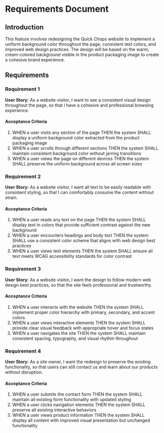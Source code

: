 # Requirements Document

## Introduction

This feature involves redesigning the Quick Chops website to implement a uniform background color throughout the page, consistent text colors, and improved web design practices. The design will be based on the warm, cream-colored background visible in the product packaging image to create a cohesive brand experience.

## Requirements

### Requirement 1

**User Story:** As a website visitor, I want to see a consistent visual design throughout the page, so that I have a cohesive and professional browsing experience.

#### Acceptance Criteria

1. WHEN a user visits any section of the page THEN the system SHALL display a uniform background color extracted from the product packaging image
2. WHEN a user scrolls through different sections THEN the system SHALL maintain consistent background color without jarring transitions
3. WHEN a user views the page on different devices THEN the system SHALL preserve the uniform background across all screen sizes

### Requirement 2

**User Story:** As a website visitor, I want all text to be easily readable with consistent styling, so that I can comfortably consume the content without strain.

#### Acceptance Criteria

1. WHEN a user reads any text on the page THEN the system SHALL display text in colors that provide sufficient contrast against the new background
2. WHEN a user encounters headings and body text THEN the system SHALL use a consistent color scheme that aligns with web design best practices
3. WHEN a user views text elements THEN the system SHALL ensure all text meets WCAG accessibility standards for color contrast

### Requirement 3

**User Story:** As a website visitor, I want the design to follow modern web design best practices, so that the site feels professional and trustworthy.

#### Acceptance Criteria

1. WHEN a user interacts with the website THEN the system SHALL implement proper color hierarchy with primary, secondary, and accent colors
2. WHEN a user views interactive elements THEN the system SHALL provide clear visual feedback with appropriate hover and focus states
3. WHEN a user navigates the site THEN the system SHALL maintain consistent spacing, typography, and visual rhythm throughout

### Requirement 4

**User Story:** As a site owner, I want the redesign to preserve the existing functionality, so that users can still contact us and learn about our products without disruption.

#### Acceptance Criteria

1. WHEN a user submits the contact form THEN the system SHALL maintain all existing form functionality with updated styling
2. WHEN a user clicks navigation elements THEN the system SHALL preserve all existing interactive behaviors
3. WHEN a user views product information THEN the system SHALL display all content with improved visual presentation but unchanged functionality